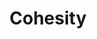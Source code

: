 ---
facebook: https://facebook.com/cohesity
linkedin: https://linkedin.com/company/cohesity
logohandle: cohesity
sort: cohesity
title: Cohesity
twitter: https://x.com/cohesity
website: https://www.cohesity.com/
youtube: https://youtube.com/channel/UCZNz4gmV-JGrEmIimFvp5EA
---